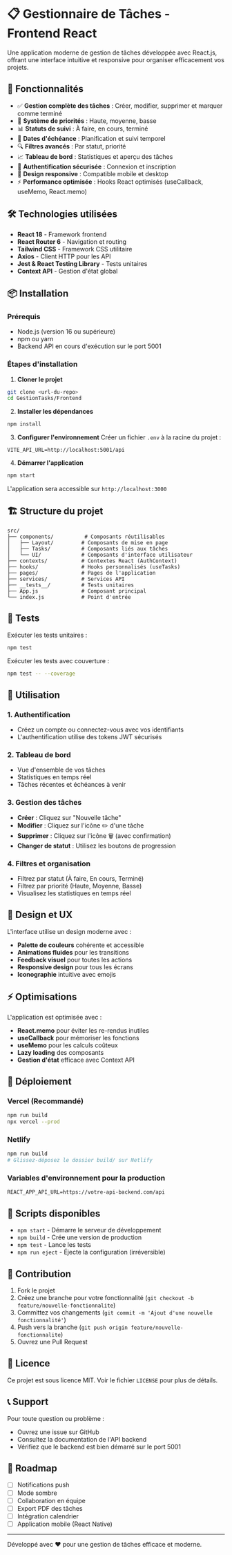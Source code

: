 # 📋 Gestionnaire de Tâches - Frontend React

Une application moderne de gestion de tâches développée avec React.js, offrant une interface intuitive et responsive pour organiser efficacement vos projets.

## 🚀 Fonctionnalités

- ✅ **Gestion complète des tâches** : Créer, modifier, supprimer et marquer comme terminé
- 🎯 **Système de priorités** : Haute, moyenne, basse
- 📊 **Statuts de suivi** : À faire, en cours, terminé
- 📅 **Dates d'échéance** : Planification et suivi temporel
- 🔍 **Filtres avancés** : Par statut, priorité
- 📈 **Tableau de bord** : Statistiques et aperçu des tâches
- 🔐 **Authentification sécurisée** : Connexion et inscription
- 📱 **Design responsive** : Compatible mobile et desktop
- ⚡ **Performance optimisée** : Hooks React optimisés (useCallback, useMemo, React.memo)

## 🛠️ Technologies utilisées

- **React 18** - Framework frontend
- **React Router 6** - Navigation et routing
- **Tailwind CSS** - Framework CSS utilitaire
- **Axios** - Client HTTP pour les API
- **Jest & React Testing Library** - Tests unitaires
- **Context API** - Gestion d'état global

## 📦 Installation

### Prérequis
- Node.js (version 16 ou supérieure)
- npm ou yarn
- Backend API en cours d'exécution sur le port 5001

### Étapes d'installation

1. **Cloner le projet**
```bash
git clone <url-du-repo>
cd GestionTasks/Frontend
```

2. **Installer les dépendances**
```bash
npm install
```

3. **Configurer l'environnement**
Créer un fichier `.env` à la racine du projet :
```env
VITE_API_URL=http://localhost:5001/api
```

4. **Démarrer l'application**
```bash
npm start
```

L'application sera accessible sur `http://localhost:3000`

## 🏗️ Structure du projet

```
src/
├── components/          # Composants réutilisables
│   ├── Layout/         # Composants de mise en page
│   ├── Tasks/          # Composants liés aux tâches
│   └── UI/             # Composants d'interface utilisateur
├── contexts/           # Contextes React (AuthContext)
├── hooks/              # Hooks personnalisés (useTasks)
├── pages/              # Pages de l'application
├── services/           # Services API
├── __tests__/          # Tests unitaires
├── App.js              # Composant principal
└── index.js            # Point d'entrée
```

## 🧪 Tests

Exécuter les tests unitaires :
```bash
npm test
```

Exécuter les tests avec couverture :
```bash
npm test -- --coverage
```

## 📱 Utilisation

### 1. Authentification
- Créez un compte ou connectez-vous avec vos identifiants
- L'authentification utilise des tokens JWT sécurisés

### 2. Tableau de bord
- Vue d'ensemble de vos tâches
- Statistiques en temps réel
- Tâches récentes et échéances à venir

### 3. Gestion des tâches
- **Créer** : Cliquez sur "Nouvelle tâche"
- **Modifier** : Cliquez sur l'icône ✏️ d'une tâche
- **Supprimer** : Cliquez sur l'icône 🗑️ (avec confirmation)
- **Changer de statut** : Utilisez les boutons de progression

### 4. Filtres et organisation
- Filtrez par statut (À faire, En cours, Terminé)
- Filtrez par priorité (Haute, Moyenne, Basse)
- Visualisez les statistiques en temps réel

## 🎨 Design et UX

L'interface utilise un design moderne avec :
- **Palette de couleurs** cohérente et accessible
- **Animations fluides** pour les transitions
- **Feedback visuel** pour toutes les actions
- **Responsive design** pour tous les écrans
- **Iconographie** intuitive avec emojis

## ⚡ Optimisations

L'application est optimisée avec :
- **React.memo** pour éviter les re-rendus inutiles
- **useCallback** pour mémoriser les fonctions
- **useMemo** pour les calculs coûteux
- **Lazy loading** des composants
- **Gestion d'état** efficace avec Context API

## 🚀 Déploiement

### Vercel (Recommandé)
```bash
npm run build
npx vercel --prod
```

### Netlify
```bash
npm run build
# Glissez-déposez le dossier build/ sur Netlify
```

### Variables d'environnement pour la production
```env
REACT_APP_API_URL=https://votre-api-backend.com/api
```

## 🔧 Scripts disponibles

- `npm start` - Démarre le serveur de développement
- `npm build` - Crée une version de production
- `npm test` - Lance les tests
- `npm run eject` - Éjecte la configuration (irréversible)

## 🤝 Contribution

1. Fork le projet
2. Créez une branche pour votre fonctionnalité (`git checkout -b feature/nouvelle-fonctionnalite`)
3. Committez vos changements (`git commit -m 'Ajout d'une nouvelle fonctionnalité'`)
4. Push vers la branche (`git push origin feature/nouvelle-fonctionnalite`)
5. Ouvrez une Pull Request

## 📝 Licence

Ce projet est sous licence MIT. Voir le fichier `LICENSE` pour plus de détails.

## 📞 Support

Pour toute question ou problème :
- Ouvrez une issue sur GitHub
- Consultez la documentation de l'API backend
- Vérifiez que le backend est bien démarré sur le port 5001

## 🎯 Roadmap

- [ ] Notifications push
- [ ] Mode sombre
- [ ] Collaboration en équipe
- [ ] Export PDF des tâches
- [ ] Intégration calendrier
- [ ] Application mobile (React Native)

---

Développé avec ❤️ pour une gestion de tâches efficace et moderne.
